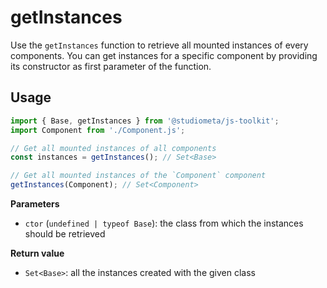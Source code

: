 # getInstances

Use the `getInstances` function to retrieve all mounted instances of every components. You can get instances for a specific component by providing its constructor as first parameter of the function.

## Usage

```js
import { Base, getInstances } from '@studiometa/js-toolkit';
import Component from './Component.js';

// Get all mounted instances of all components
const instances = getInstances(); // Set<Base>

// Get all mounted instances of the `Component` component
getInstances(Component); // Set<Component>
```

**Parameters**

- `ctor` (`undefined | typeof Base`): the class from which the instances should be retrieved

**Return value**

- `Set<Base>`: all the instances created with the given class
